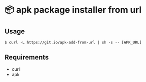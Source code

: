 # :package: apk package installer from url

## Usage

``` console
$ curl -L https://git.io/apk-add-from-url | sh -s -- [APK_URL]
```

## Requirements

- curl
- apk
